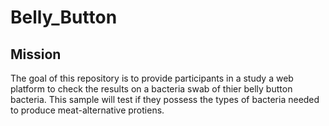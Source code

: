 # Belly_Button

## Mission
The goal of this repository is to provide participants in a study a web platform to check the results on a bacteria swab of thier belly button bacteria. This sample
will test if they possess the types of bacteria needed to produce meat-alternative protiens.
